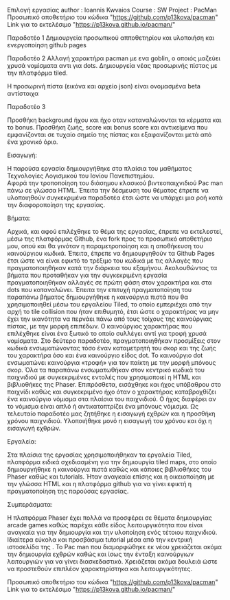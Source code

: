 
Επιλογή εργασίας
author : Ioannis Kwvaios
Course : SW
Project : PacMan
Προσωπικό αποθετήριο του κώδικα "https://github.com/p13kova/pacman"
Link για το εκτελέσιμο "https://p13kova.github.io/pacman/"

Παραδοτέο 1
Δημιουργεία προσωπικού απποθετηρίου και υλοποιήση και ενεργοποίηση github pages



Παραδοτέο 2
Αλλαγή χαρακτήρα pacman με ενα goblin, ο οποιός μαζεύει χρυσά νομίσματα αντι για dots.
Δημιουργεία νέας προσωρινής πίστας με την πλατφόρμα tiled.

Η προσωρινή πίστα (εικόνα και αρχείο json) είναι ονομασμένα beta αντίστοιχα

Παραδοτέο 3

Προσθήκη background ήχου και ήχο οταν καταναλώνονται τα κέρματα και το bonus. 
Προσθήκη ζωής, score και bonus score και  αντικείμενα που  εμφανίζονται  σε  τυχαίο σημείο της πίστας και  εξαφανίζονται μετά από ένα χρονικό όριο.

Εισαγωγή:

   Η παρούσα εργασία δημιουργήθηκε στα πλαίσια του μαθήματος Τεχνολογίες  Λογισμικού του Ιονίου Πανεπιστημίου.	
Αφορά την τροποποίηση του διάσημου κλασικού βιντεοπαιχνιδιού Pac man πάνω σε γλώσσα HTML. Έπειτα την δέσμευση του θέματος έπρεπε να υλοποιηθούν συγκεκριμένα παραδοτέα έτσι ώστε να υπάρχει μια ροή κατά την διαφοροποίηση της εργασίας.

Βήματα:

Αρχικά, και αφού επιλέχθηκε το θέμα της εργασίας, έπρεπε να εκτελεστεί, μέσω της πλατφόρμας Github, ένα fork προς το προσωπικό αποθετήριο μου, οπού και θα γινόταν η παραμετροποίηση και η αποθήκευση του καινούργιου κωδικά.
     Έπειτα, έπρεπε να δημιουργηθούν τα Github Pages έτσι ώστε να είναι εφικτό το τρέξιμο του κωδικά με τις αλλαγές που πραγματοποιηθήκαν κατά την διάρκεια του εξαμήνου.
Ακολουθώντας τα βήματα που προταθήκαν για την συγκεκριμένη εργασία πραγματοποιηθήκαν αλλαγές σε πρώτη φάση στον χαρακτήρα και στα dots που καταναλώνει. Έπειτα την επιτυχή πραγματοποίηση του παραπάνω βήματος δημιουργήθηκε η καινούργια πιστά που θα χρησιμοποιηθεί μέσω του εργαλείου Tiled, το οποίο εμπεριέχει από την αρχή το tile collision που ήταν επιθυμητό, έτσι ώστε ο χαρακτήρας να μην έχει την ικανότητα να περνάει πάνω από τους τοίχους της καινούργιας πίστας, με την μορφή επιπέδων.
Ο καινούργιος χαρακτήρας που επιλέχθηκε είναι ένα ξωτικό το οποίο συλλέγει αντί για τροφή χρυσά νομίσματα.
  Στο δεύτερο παραδοτέο, πραγματοποιηθήκαν προσμίξεις στον κωδικά ενσωματώνοντας τόσο έναν καταμετρητή του σκορ και της ζωής του χαρακτήρα όσο και ένα καινούργιο είδος dot. Το καινούργιο dot ενσωματώνει καινούργια «τροφή» για τον παίκτη με την μορφή μπόνους σκορ.
Όλα τα παραπάνω ενσωματωθήκαν στον κεντρικό κωδικά του παιχνιδιού με συγκεκριμένες εντολές που χρησιμοποιεί  η  HTML και βιβλιοθήκες της  Phaser.
  Επιπρόσθετα, εισάχθηκε και ήχος υπόβαθρου στο παιχνίδι καθώς και συγκεκριμένο ήχο όταν ο χαρακτήρας καταβροχθίζει ένα καινούργιο νόμισμα στα πλαίσια του παιχνιδιού. Ο ήχος διαφέρει αν το νόμισμα είναι απλό ή αντικατοπτρίζει ένα μπόνους νόμισμα. 
Ως τελευταίο παραδοτέο μας ζητήθηκε η εισαγωγή εχθρών και η προσθήκη χρόνου παιχνιδιού. Υλοποιήθηκε μονό η εισαγωγή του χρόνου και όχι η εισαγωγή εχθρών.

Εργαλεία:

   Στα πλαίσια της εργασίας χρησιμοποιήθηκαν τα εργαλεία Tiled, πλατφόρμα ειδικά σχεδιασμένη για την δημιουργία tiled maps, στο οποίο δημιουργήθηκε η καινούργια πιστά καθώς και κάποιες βιβλιοθήκες του Phaser καθώς και tutorials. Ήταν αναγκαία επίσης και η οικειοποίηση με την γλώσσα HTML και η πλατφόρμα github για να γίνει εφικτή η πραγματοποίηση της παρούσας εργασίας.

Συμπεράσματα:

  Η πλατφόρμα Phaser έχει πολλά να προσφέρει σε θέματα δημιουργίας arcade games καθώς παρέχει κάθε είδος λειτουργικότητα που είναι αναγκαία για την δημιουργία και την υλοποίηση ενός τέτοιου παιχνιδιού. Ιδιαίτερα  εύκολα και προσβάσιμα tutorial μέσα από την κεντρική ιστοσελίδα της .
   Το Pac man που διαμορφώθηκε εκ νέου  χρειάζεται ακόμα την δημιουργία εχθρών καθώς και ίσως την ένταξη καινούργιων  λειτουργιών για να γίνει διασκεδαστικό. Χρειάζεται ακόμα δουλειά ώστε να προστεθούν επιπλέον χαρακτηρίστηκα και  λειτουργικότητες.
   
Προσωπικό αποθετήριο του κώδικα "https://github.com/p13kova/pacman"
Link για το εκτελέσιμο "https://p13kova.github.io/pacman/"
